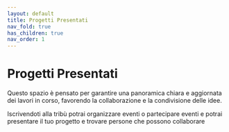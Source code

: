 ```yaml
---
layout: default
title: Progetti Presentati
nav_fold: true
has_children: true
nav_order: 1
---
```


# Progetti Presentati 


Questo spazio è pensato per garantire una panoramica chiara e aggiornata dei lavori in corso, favorendo la collaborazione e la condivisione delle idee.

Iscrivendoti alla tribù potrai organizzare eventi o partecipare eventi e potrai presentare il tuo progetto e trovare persone che possono collaborare